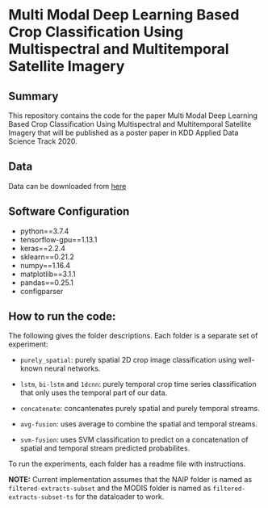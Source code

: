 # Multi Modal Deep Learning Based Crop Classification Using Multispectral and Multitemporal Satellite Imagery

## Summary
This repository contains the code for the paper Multi Modal Deep Learning Based Crop Classification Using Multispectral and Multitemporal Satellite Imagery that will be published as a poster paper in KDD Applied Data Science Track 2020.


## Data
Data can be downloaded from [here](https://bit.ly/2ORb16U)


## Software Configuration
    
* python==3.7.4
* tensorflow-gpu==1.13.1
* keras==2.2.4
* sklearn==0.21.2
* numpy==1.16.4
* matplotlib==3.1.1
* pandas==0.25.1
* configparser    
    


## How to run the code:


The following gives the folder descriptions. Each folder is a separate set of experiment:

* ```purely_spatial```: purely spatial 2D crop image classification using well-known neural networks.

* ```lstm```, ```bi-lstm``` and ```1dcnn```: purely temporal crop time series classification that only uses the temporal part of our data.

* ```concatenate```: concantenates purely spatial and purely temporal streams.

* ```avg-fusion```: uses average to combine the spatial and temporal streams.

* ```svm-fusion```: uses SVM classification to predict on a concatenation of spatial and temporal stream predicted probabilites.   

To run the experiments, each folder has a readme file with instructions. 

**NOTE:** Current implementation assumes that the NAIP folder is named as ```filtered-extracts-subset``` and the MODIS folder is named as ```filtered-extracts-subset-ts``` for the dataloader to work.
